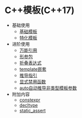 # C++模板(C++17)

- 基础使用
	- [基础模板](./基础模板.md)
	- [特化模板](./特化模板.md)
- 进阶使用
	- [万能引用](./进阶/万能引用.md)
	- [形参包](./进阶/形参包.md)
	- [折叠表达式](./进阶/折叠表达式.md)
	- [template嵌套](./进阶/template嵌套.md)
	- [推导指引](./进阶/推导指引.md)
	- [显式禁用函数](./进阶/显式禁用函数.md)
	- [auto自动推导非类型模板参数](./进阶/auto自动推导非类型模板参数.md)
- 附加内容 
	- [constexpr](./附加/constexpr.md)
	- [decltype](./附加/decltype.md)
	- [static_assert](./附加/static_assert.md)